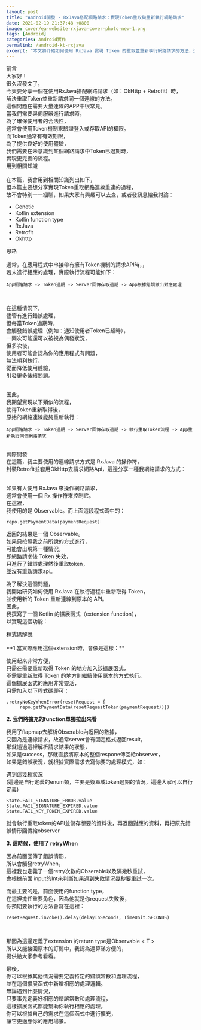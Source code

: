 ```yaml
---
layout: post
title: "Android開發 - RxJava搭配網路請求：實現Token重取與重新執行網路請求"
date: 2021-02-19 21:37:48 +0800
image: cover/ea-website-rxjava-cover-photo-new-1.png
tags: [Android]
categories: Android實作
permalink: /android-kt-rxjava
excerpt: "本文將介紹如何使用 RxJava 實現 Token 的重取並重新執行網路請求的方法，這將有助於提升應用程式的使用體驗"
---
```


<div class="c-border-main-title-2">前言</div>
大家好！<br>
很久沒發文了，<br>
今天要分享一個在使用RxJava搭配網路請求（如：OkHttp + Retrofit）時，<br>
解決重取Token並重新請求同一個連線的方法。<br>
這個問題在需要大量連線的APP中很常見。<br>
當我們需要與伺服器進行請求時，<br>
為了確保使用者的合法性，<br>
通常會使用Token機制來驗證登入或存取API的權限。<br>
而Token通常有有效期限，<br>
為了提供良好的使用體驗，<br>
我們需要在未意識到某個網路請求中Token已過期時，<br>
實現更完善的流程。<br>

<div class="c-border-content-title-4">用到相關知識</div><br>
在本篇，我會用到相關知識列出如下，<br>
但本篇主要想分享實現Token重取網路連線重連的過程，<br>
故不會特別一一細聊，如果大家有興趣可以去查，或者發訊息給我討論：

* Genetic
* Kotlin extension
* Kotlin function type
* RxJava
* Retrofit
* Okhttp

<div class="c-border-main-title-2">思路</div>

<br>
通常，在應用程式中串接帶有擁有Token機制的請求API時，，<br>
若未進行相應的處理，實際執行流程可能如下：

```
App網路請求 -> Token過期 -> Server回傳存取過期 -> App根據錯誤做出對應處理
```
<br>

在這種情況下，<br>
儘管有進行錯誤處理，<br>
但每當Token過期時，<br>
會觸發錯誤處理（例如：通知使用者Token已超時），<br>
一兩次可能還可以被視為偶發狀況，<br>
但多次後，<br>
使用者可能會認為你的應用程式有問題，<br>
無法順利執行，<br>
從而降低使用體驗，<br>引發更多後續問題。<br><br>

因此，<br>
我期望實現以下類似的流程，<br>
使得Token重新取得後，<br>
原始的網路連線能夠重新執行：<br>

```
App網路請求 -> Token過期 -> Server回傳存取過期 -> 執行重取Token流程 -> App重新執行同個網路請求
```
<br>

<div class="c-border-main-title-2">實際開發</div>
在這篇，我主要使用的連線請求方式是 RxJava 的操作符，<br>
封裝Retrofit並套用OkHttp去請求網路Api，這邊分享一種我網路請求的方式：<br>

<script src="https://gist.github.com/KuanChunChen/5724788a6a2efa973eb31b497ffb65df.js"></script><br>


如果有人使用 RxJava 來操作網路請求，<br>
通常會使用一個 Rx 操作符來控制它。<br>
在這裡，<br>
我使用的是 Observable。而上面這段程式碼中的：<br>

```
repo.getPaymentData(paymentRequest)
```


返回的結果是一個 Observable。<br>
如果只按照我之前所說的方式進行，<br>
可能會出現第一種情況，<br>
即網路請求後 Token 失效，<br>
只進行了錯誤處理然後重取token，<br>
並沒有重新請求api。<br>

為了解決這個問題，<br>
我開始研究如何使用 RxJava 在執行過程中重新取得 Token，<br>
並使用新的 Token 重新連線到原本的 API。<br>
因此，<br>
我撰寫了一個 Kotlin 的擴展函式（extension function），<br>
以實現這個功能：<br>

<script src="https://gist.github.com/KuanChunChen/889f4e67cf5edae25cffc006a25032dd.js"></script>

<div class="c-border-content-title-4">程式碼解說</div><br>
**1.當實際應用這個extension時，會像是這樣：**<br>

<script src="https://gist.github.com/KuanChunChen/8ef1124c7d67d02b7e3024fc56735bc8.js"></script>
使用起來非常方便，<br>
只需在需要重新取得 Token 的地方加入該擴展函式，<br>
不需要重新取得 Token 的地方則繼續使用原本的方式執行。<br>
這個擴展函式的應用非常靈活，<br>
只需加入以下程式碼即可：<br>

```
.retryNoKeyWhenError(resetRequest = {                       
     repo.getPaymentData(resetRequestToken(paymentRequest))})
```

**2. 我們將擴充的function單獨拉出來看**

我用了flapmap去解析Obserable<T>內返回的數據，<br>
又因為是連線請求，故通常server會有固定格式返回result，<br>
那就透過這裡解析請求結果的狀態，<br>
如果是success，那就直接將原本的整個respone傳回給observer，<br>
如果是錯誤狀況，就根據實際需求去寫你要的處理模式，如：<br>

遇到這幾種狀況<br>
 (這邊是自行定義的enum類，主要是簽章或token過期的情況，這邊大家可以自行定義)<br>

 ```
 State.FAIL_SIGNATURE_ERROR.value
 State.FAIL_SIGNATURE_EXPIRED.value
 State.FAIL_KEY_TOKEN_EXPIRED.value
 ```
 就會執行重取token的API並儲存想要的資料後，再返回對應的資料，再把原先錯誤情形回傳給observer


 **3. 這時候，使用了 retryWhen**

 因為前面回傳了錯誤情形，<br>
 所以會觸發retryWhen，<br>
 這裡我也定義了一個retry次數的Obserable以及隔幾秒重試，<br>
 會根據前面 input的Int來判斷如果遇到失敗情況幾秒要重試一次。<br>

而最主要的是，前面使用的function type，<br>
在這裡擔任重要角色，因為他就是你request失敗後，<br>
你預期要執行的方法會寫在這裡：<br>
```
resetRequest.invoke().delay(delayInSeconds, TimeUnit.SECONDS)
```
<br>

那因為這邊定義了extension 的return type是Observable < T >
<br>
所以又能接回原本的訂閱中，我認為還算滿方便的，<br>
提供給大家參考看看。<br>

最後，<br>
你可以根據其他情況需要定義特定的錯誤常數和處理流程，<br>
並在這個擴展函式中新增相應的處理邏輯。<br>
無論遇到什麼情況，<br>
只要事先定義好相應的錯誤常數和處理流程，<br>
這樣擴展函式都能幫助你執行相應的處理。<br>
你可以根據自己的需求在這個函式中進行擴充，<br>
讓它更適應你的應用場景。<br>
